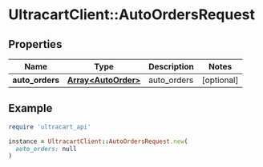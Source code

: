 # UltracartClient::AutoOrdersRequest

## Properties

| Name | Type | Description | Notes |
| ---- | ---- | ----------- | ----- |
| **auto_orders** | [**Array&lt;AutoOrder&gt;**](AutoOrder.md) | auto_orders | [optional] |

## Example

```ruby
require 'ultracart_api'

instance = UltracartClient::AutoOrdersRequest.new(
  auto_orders: null
)
```

